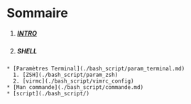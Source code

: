 # Sommaire

  1. ##### [INTRO](README.md)
  2. ##### SHELL
    * [Paramètres Terminal](./bash_script/param_terminal.md)
      1. [ZSH](./bash_script/param_zsh)
      2. [virmc](./bash_script/vimrc_config) 
    * [Man commande](./bash_script/commande.md)
    * [script](./bash_script/)
